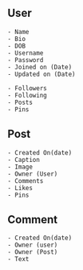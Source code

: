 ## User
    - Name
    - Bio
    - DOB
    - Username
    - Password
    - Joined on (Date)
    - Updated on (Date)

    - Followers
    - Following
    - Posts 
    - Pins

## Post
    - Created On(date)
    - Caption
    - Image
    - Owner (User)
    - Comments
    - Likes
    - Pins

## Comment
    - Created On(date)
    - Owner (user)
    - Owner (Post)
    - Text
